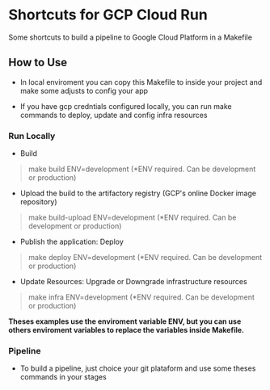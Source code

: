 # Shortcuts for GCP Cloud Run

Some shortcuts to build a pipeline to Google Cloud Platform in a Makefile

## How to Use

- In local enviroment you can copy this Makefile to inside your project and make some adjusts to config your app

- If you have gcp credntials configured locally, you can run make commands to deploy, update and config infra resources

### Run Locally

- Build
> make build ENV=development (*ENV required. Can be development or production)
- Upload the build to the artifactory registry (GCP's online Docker image repository)
> make build-upload ENV=development (*ENV required. Can be development or production)
- Publish the application: Deploy
> make deploy ENV=development (*ENV required. Can be development or production)
- Update Resources: Upgrade or Downgrade infrastructure resources
> make infra ENV=development (*ENV required. Can be development or production)

**Theses examples use the enviroment variable ENV, but you can use others enviroment variables to replace the variables inside Makefile.**

### Pipeline

- To build a pipeline, just choice your git plataform and use some theses commands in your stages